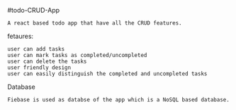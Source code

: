#todo-CRUD-App

    A react based todo app that have all the CRUD features.

fetaures:

    user can add tasks
    user can mark tasks as completed/uncompleted
    user can delete the tasks
    user friendly design
    user can easily distinguish the completed and uncompleted tasks 

Database    

    Fiebase is used as databse of the app which is a NoSQL based database.
